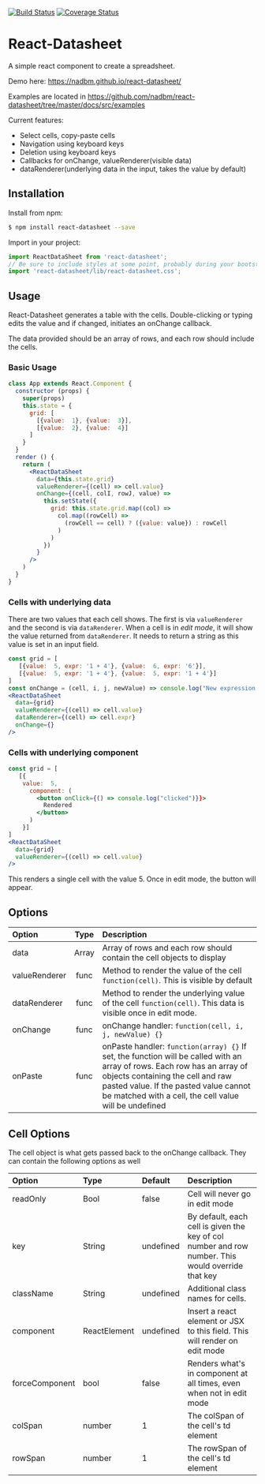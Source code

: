 
[![Build Status](https://travis-ci.org/nadbm/react-datasheet.svg?branch=master)](https://travis-ci.org/nadbm/react-datasheet)
[![Coverage Status](https://coveralls.io/repos/github/nadbm/react-datasheet/badge.svg)](https://coveralls.io/github/nadbm/react-datasheet) 
# React-Datasheet
A simple react component to create a spreadsheet. 

Demo here: https://nadbm.github.io/react-datasheet/

Examples are located in https://github.com/nadbm/react-datasheet/tree/master/docs/src/examples

Current features:
* Select cells, copy-paste cells
* Navigation using keyboard keys
* Deletion using keyboard keys
* Callbacks for onChange, valueRenderer(visible data)
* dataRenderer(underlying data in the input, takes the value by default)


## Installation

Install from npm: 
```bash
$ npm install react-datasheet --save
```
Import in your project:

```javascript
import ReactDataSheet from 'react-datasheet';
// Be sure to include styles at some point, probably during your bootstrapping
import 'react-datasheet/lib/react-datasheet.css';
```

## Usage

React-Datasheet generates a table with the cells. Double-clicking or typing edits the value and if changed, initiates an onChange callback. 

The data provided should be an array of rows, and each row should include the cells.

### Basic Usage
```jsx
class App extends React.Component {
  constructor (props) {
    super(props)
    this.state = {
      grid: [
        [{value:  1}, {value:  3}],
        [{value:  2}, {value:  4}]
      ]
    }
  }
  render () {
    return (
      <ReactDataSheet 
        data={this.state.grid}
        valueRenderer={(cell) => cell.value}
        onChange={(cell, colI, rowJ, value) => 
          this.setState({
            grid: this.state.grid.map((col) => 
              col.map((rowCell) => 
                (rowCell == cell) ? ({value: value}) : rowCell
              )
            )
          }) 
        }
      />
    )
  }
}
```

### Cells with underlying data

There are two values that each cell shows. The first is via ```valueRenderer``` and the second is via ```dataRenderer```. When a cell is in *edit mode*, it will show the value returned from ```dataRenderer```. It needs to return a string as this value is set in an input field.

```jsx 
const grid = [
   [{value:  5, expr: '1 + 4'}, {value:  6, expr: '6'}],
   [{value:  5, expr: '1 + 4'}, {value:  5, expr: '1 + 4'}]
]
const onChange = (cell, i, j, newValue) => console.log("New expression :" + newValue)
<ReactDataSheet 
  data={grid}
  valueRenderer={(cell) => cell.value}
  dataRenderer={(cell) => cell.expr}
  onChange={} 
/>
```

### Cells with underlying component

```jsx 
const grid = [
   [{
    value:  5, 
      component: ( 
        <button onClick={() => console.log("clicked")}}>
          Rendered
        </button>
      )
    }]
]
<ReactDataSheet 
  data={grid}
  valueRenderer={(cell) => cell.value}
/>
```
This renders a single cell with the value 5. Once in edit mode, the button will appear.

## Options

Option | Type | Description
:--- | :---: | :--- 
data | Array | Array of rows and each row should contain the cell objects to display
valueRenderer | func | Method to render the value of the cell `function(cell)`. This is visible by default
dataRenderer | func | Method to render the underlying value of the cell `function(cell)`. This data is visible once in edit mode.
onChange | func | onChange handler: `function(cell, i, j, newValue) {}`
onPaste | func | onPaste handler: `function(array) {}` If set, the function will be called with an array of rows. Each row has an array of objects containing the cell and raw pasted value. If the pasted value cannot be matched with a cell, the cell value will be undefined

## Cell Options

The cell object is what gets passed back to the onChange callback. They can contain the following options as well

Option | Type | Default |  Description
:--- | :--- | :--- | :--
readOnly | Bool | false | Cell will never go in edit mode
key | String | undefined | By default, each cell is given the key of col number and row number. This would override that key
className | String | undefined | Additional class names for cells.
component | ReactElement | undefined | Insert a react element or JSX to this field. This will render on edit mode
forceComponent | bool | false | Renders what's in component at all times, even when not in edit mode
colSpan | number | 1 | The colSpan of the cell's td element
rowSpan | number | 1 | The rowSpan of the cell's td element
